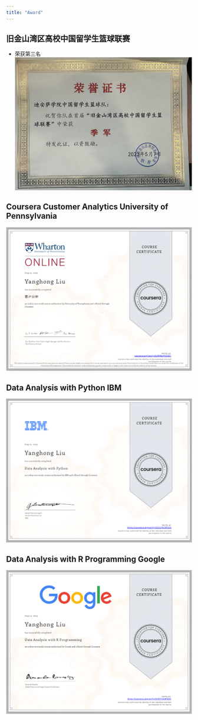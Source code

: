 ```yaml
---
title: "Award"
---
```


## 旧金山湾区高校中国留学生篮球联赛
* 荣获第三名
![Award](/assets/images/award.jpg)

## Coursera Customer Analytics University of Pennsylvania
![Award_Pennsylvania](/assets/images/pennsylvania.png)

## Data Analysis with Python IBM
![Award_IBM](/assets/images/python_ibm.png)

## Data Analysis with R Programming Google
![Award_Google](/assets/images/r_google.png)


